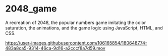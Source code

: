# 2048_game

A recreation of 2048, the popular numbers game imitating the color saturation, the animations, and the game logic using JavaScript, HTML, and CSS.

https://user-images.githubusercontent.com/106165854/180648774-483a8ca5-9314-46ca-9d16-a2cccf8a7d59.mov

